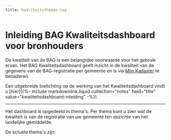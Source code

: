 ```yaml
---
title: kwaliteitsthemas-top
---
```


# Inleiding BAG Kwaliteitsdashboard voor bronhouders

De kwaliteit van de BAG is een belangrijke voorwaarde voor het gebruik ervan. Het BAG Kwaliteitsdashboard geeft inzicht in de kwaliteit van de gegevens van de BAG-registratie per gemeente en is via [Mijn Kadaster](https://mijn.kadaster.nl) te benaderen.

Een uitgebreide toelichting op de werking van het Kwaliteitsdashboard vindt u [hier]({%- include markdownlink.liquid collection="notes" field="title" value="kwaliteitsdashboard-inleiding" -%}).

----

Het dashboard is opgedeeld in thema's. Per thema kunt u zien wat de kwaliteit is van de registratie van uw gemeente ten opzichte van het landelijke gemiddelde.

De actuele thema's zijn:
